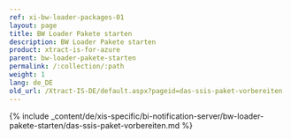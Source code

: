 ```yaml
---
ref: xi-bw-loader-packages-01
layout: page
title: BW Loader Pakete starten
description: BW Loader Pakete starten
product: xtract-is-for-azure
parent: bw-loader-pakete-starten
permalink: /:collection/:path
weight: 1
lang: de_DE
old_url: /Xtract-IS-DE/default.aspx?pageid=das-ssis-paket-vorbereiten
---
```

{% include _content/de/xis-specific/bi-notification-server/bw-loader-pakete-starten/das-ssis-paket-vorbereiten.md %}
